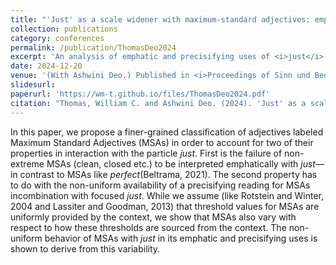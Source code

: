 ```yaml
---
title: "'Just' as a scale widener with maximum-standard adjectives: emphatic/precisifying effects"
collection: publications
category: conferences
permalink: /publication/ThomasDeo2024
excerpt: 'An analysis of emphatic and precisifying uses of <i>just</i> that reveals some previously unobserved heterogeneity within the class of Maximum Standard Adjectives.'
date: 2024-12-20
venue: '(With Ashwini Deo.) Published in <i>Proceedings of Sinn und Bedeutung</i>'
slidesurl:
paperurl: 'https://wm-t.github.io/files/ThomasDeo2024.pdf'
citation: "Thomas, William C. and Ashwini Deo. (2024). 'Just' as a scale widener with maximum-standard adjectives: emphatic/precisifying effects. <i>Proceedings of Sinn und Bedeutung 28</i>, 895&ndash;911."
---
```


In this paper, we propose a finer-grained classification of adjectives labeled Maximum Standard Adjectives (MSAs) in order to account for two of their properties in interaction with the particle <i>just</i>. First is the failure of non-extreme MSAs (clean, closed etc.) to be interpreted emphatically with <i>just</i>&mdash;in contrast to MSAs like <i>perfect</i>(Beltrama, 2021). The second property has to do with the non-uniform availability of a precisifying reading for MSAs incombination with focused <i>just</i>. While we assume (like Rotstein and Winter, 2004 and Lassiter and Goodman, 2013) that threshold values for MSAs are uniformly provided by the context, we show that MSAs also vary with respect to how these thresholds are sourced from the context. The non-uniform behavior of MSAs with <i>just</i> in its emphatic and precisifying uses is shown to derive from this variability.
